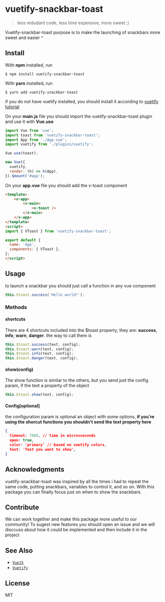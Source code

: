 # vuetify-snackbar-toast

> less redudant code, less time expensive, more sweet ;)

Vuetify-snackbar-toast purpose is to make the launching of snackbars more sweet and easier ^

## Install

With **npm** installed, run

```
$ npm install vuetify-snackbar-toast
```

With **yarn** installed, run

```
$ yarn add vuetify-snackbar-toast
```

if you do not have vuetify installed, you should install it according to [vuetify tutorial][1]

On your **main.js** file you should import the vuetify-snackbar-toast plugin and use it with **Vue.use**
```js
import Vue from 'vue';
import toast from 'vuetify-snackbar-toast';
import App from './App.vue';
import vuetify from './plugins/vuetify';

Vue.use(toast);

new Vue({
  vuetify,
  render: (h) => h(App),
}).$mount('#app');

```
On your **app.vue** file you should add the v-toast component
```html
<template>
	<v-app>
		<v-main>
      		<v-toast />
    	</v-main>
	</v-app>
</template>
<script>
import { VToast } from 'vuetify-snackbar-toast';

export default {
  name: 'App',
  components: { VToast },
};
</script>

```
## Usage
to launch a snackbar you should just call a function in any vue component
```js
this.$toast.success('Hello world!');
```

### Methods
#### shortcuts
There are 4 shortcuts included into the $toast property, they are: **success**, **info**, **warn**, **danger**.
the way to call them is 
```js 
this.$toast.success(text, config);
this.$toast.warn(text, config);
this.$toast.info(text, config);
this.$toast.danger(text, config);
```
#### show(config)
The show function is similar to the others, but you send just the config param, if the text a property of the object
```js 
this.$toast.show(text, config);
```
#### Config[optional]
the configuration param is optional an object with some options, 
**if you're using the shorcut functions you shouldn't send the text property here**
```json
{
  timeout: 7000, // time in microsseconds
  open: true, 
  color: 'primary' // based on vuetify colors,
  text: 'Text you want to show',
}
```
## Acknowledgments

vuetify-snackbar-toast was inspired by all the times i had to repeat the same code, putting snackbars, variables to control it, and so on.
With this package you can finally focus just on when to show the snackbars.

## Contribute
We can work together and make this package more useful to our community! 
To sugest new features you should open an issue and we will disccuss about how it could be implemented and then include it in the project
## See Also

- [`VueJS`](https://vuejs.org/)
- [`Vuetify`](https://vuetifyjs.com/en)

## License

MIT


[1]: https://vuetifyjs.com/en/getting-started/installation/#vue-ui-install "vuetify tutorial"